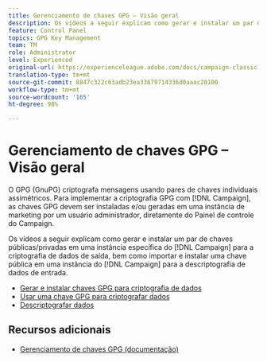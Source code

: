 ```yaml
---
title: Gerenciamento de chaves GPG – Visão geral
description: Os vídeos a seguir explicam como gerar e instalar um par de chaves públicas/privadas em uma instância do Campaign especificada para a criptografia de dados de saída, bem como importar e instalar uma chave pública em uma instância do Campaign para a descriptografia de dados de entrada.
feature: Control Panel
topics: GPG Key Management
team: TM
role: Administrator
level: Experienced
original-url: https://experienceleague.adobe.com/docs/campaign-classic-learn/tutorials/administrating/control-panel-acc/gpg-key-management/gpg-key-management-overview.html
translation-type: tm+mt
source-git-commit: 8847c322c63adb23ea33679714336d0aaac20100
workflow-type: tm+mt
source-wordcount: '165'
ht-degree: 98%

---
```



# Gerenciamento de chaves GPG – Visão geral

O GPG (GnuPG) criptografa mensagens usando pares de chaves individuais assimétricos. Para implementar a criptografia GPG com [!DNL Campaign], as chaves GPG devem ser instaladas e/ou geradas em uma instância de marketing por um usuário administrador, diretamente do Painel de controle do Campaign.

Os vídeos a seguir explicam como gerar e instalar um par de chaves públicas/privadas em uma instância específica do [!DNL Campaign] para a criptografia de dados de saída, bem como importar e instalar uma chave pública em uma instância do [!DNL Campaign] para a descriptografia de dados de entrada.

* [Gerar e instalar chaves GPG para criptografia de dados](./generating-and-installing-gpg-keys-for-data-encryption.md)
* [Usar uma chave GPG para criptografar dados](./using-a-gpg-key-to-encrypt-data.md)
* [Descriptografar dados](./decrypting-data.md)

## Recursos adicionais

* [Gerenciamento de chaves GPG (documentação)](https://docs.adobe.com/content/help/pt-BR/control-panel/using/instances-settings/gpg-keys-management.html)
